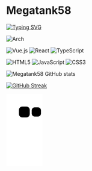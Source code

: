 # Megatank58

[![Typing SVG](https://readme-typing-svg.herokuapp.com?color=%2336BCF7&lines=Hi+there!+I+am+megatank58%2C+Js%2FTs+developer+from+India)](https://git.io/typing-svg)

![Arch](https://img.shields.io/badge/Arch%20Linux-1793D1?logo=arch-linux&logoColor=fff&style=for-the-badge)

![Vue.js](https://img.shields.io/badge/vuejs-%2335495e.svg?style=for-the-badge&logo=vuedotjs&logoColor=%234FC08D) ![React](https://img.shields.io/badge/react-%2320232a.svg?style=for-the-badge&logo=react&logoColor=%2361DAFB) ![TypeScript](https://img.shields.io/badge/typescript-%23007ACC.svg?style=for-the-badge&logo=typescript&logoColor=white) 

![HTML5](https://img.shields.io/badge/html5-%23E34F26.svg?style=for-the-badge&logo=html5&logoColor=white) ![JavaScript](https://img.shields.io/badge/javascript-%23323330.svg?style=for-the-badge&logo=javascript&logoColor=%23F7DF1E) ![CSS3](https://img.shields.io/badge/css3-%231572B6.svg?style=for-the-badge&logo=css3&logoColor=white) 

![Megatank58 GitHub stats](https://github-readme-stats.vercel.app/api?username=megatank58&show_icons=true&theme=onedark&count_private=true&hide_border=true)

[![GitHub Streak](https://github-readme-streak-stats.herokuapp.com?user=megatank58&theme=onedark&hide_border=true&date_format=j%20M%5B%20Y%5D)](https://git.io/streak-stats)

![](https://github.com/megatank58/megatank58/raw/output/github-contribution-grid-snake.svg)
